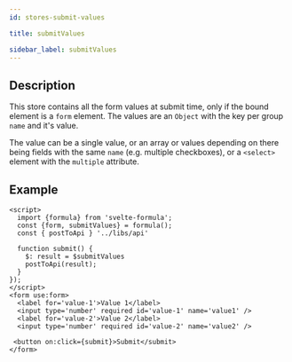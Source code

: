 ```yaml
---
id: stores-submit-values

title: submitValues

sidebar_label: submitValues
---
```


## Description

This store contains all the form values at submit time, only if the bound element is a `form` element. The values are
an `Object` with the key per group `name` and it's value.

The value can be a single value, or an array or values depending on there being fields with the same `name` (e.g.
multiple checkboxes), or a `<select>` element with the `multiple` attribute.

## Example

```svelte
<script>
  import {formula} from 'svelte-formula';
  const {form, submitValues} = formula();
  const { postToApi } '../libs/api'

  function submit() {
    $: result = $submitValues
    postToApi(result);
  }
});
</script>
<form use:form>
  <label for='value-1'>Value 1</label>
  <input type='number' required id='value-1' name='value1' />
  <label for='value-2'>Value 2</label>
  <input type='number' required id='value-2' name='value2' />

 <button on:click={submit}>Submit</submit>
</form>
```
